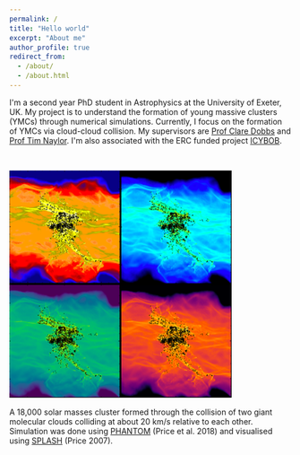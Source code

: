 ```yaml
---
permalink: /
title: "Hello world"
excerpt: "About me"
author_profile: true
redirect_from: 
  - /about/
  - /about.html
---
```


I'm a second year PhD student in Astrophysics at the University of Exeter, UK. My project is to understand the formation of young massive clusters (YMCs) through numerical simulations. Currently, I focus on the formation of YMCs via cloud-cloud collision. My supervisors are [Prof Clare Dobbs](http://emps.exeter.ac.uk/physics-astronomy/staff/cld214) and [Prof Tim Naylor](http://emps.exeter.ac.uk/physics-astronomy/staff/tnaylor). I'm also associated with the ERC funded project [ICYBOB](https://icybob.co.uk/index.html).

</br>

![Nice Simulation Pic](/images/pic_for_front.png)

A 18,000 solar masses cluster formed through the collision of two giant molecular clouds colliding at about 20 km/s relative to each other. Simulation was done using [PHANTOM](https://phantomsph.bitbucket.io/) (Price et al. 2018) and visualised using [SPLASH](http://users.monash.edu.au/~dprice/splash/index.html) (Price 2007).
 
 




